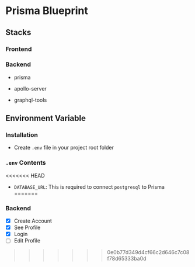 # Prisma Blueprint

## Stacks

### Frontend

### Backend

- prisma

- apollo-server

- graphql-tools

## Environment Variable

### Installation

- Create `.env` file in your project root folder

### `.env` Contents

<<<<<<< HEAD
- `DATABASE_URL`: This is required to connect `postgresql` to Prisma
=======
### Backend 

- [X] Create Account
- [X] See Profile
- [X] Login
- [ ] Edit Profile
>>>>>>> 0e0b77d349d4cf66c2d646c7c08f78d65333ba0d
